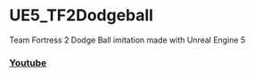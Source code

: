 # UE5_TF2Dodgeball
Team Fortress 2 Dodge Ball imitation made with Unreal Engine 5
### [Youtube](https://youtu.be/koZjTLc9xI4)
